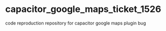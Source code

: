 # capacitor_google_maps_ticket_1526
code reproduction repository for capacitor google maps plugin bug
